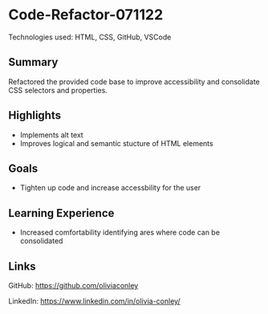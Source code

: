 # Code-Refactor-071122
Technologies used: HTML, CSS, GitHub, VSCode
## Summary 

Refactored the provided code base to improve accessibility and consolidate CSS selectors and properties. 
## Highlights
* Implements alt text
* Improves logical and semantic stucture of HTML elements

## Goals 

* Tighten up code and increase accessbility for the user

## Learning Experience

* Increased comfortability identifying ares where code can be consolidated 

## Links

GitHub: https://github.com/oliviaconley

LinkedIn: https://www.linkedin.com/in/olivia-conley/